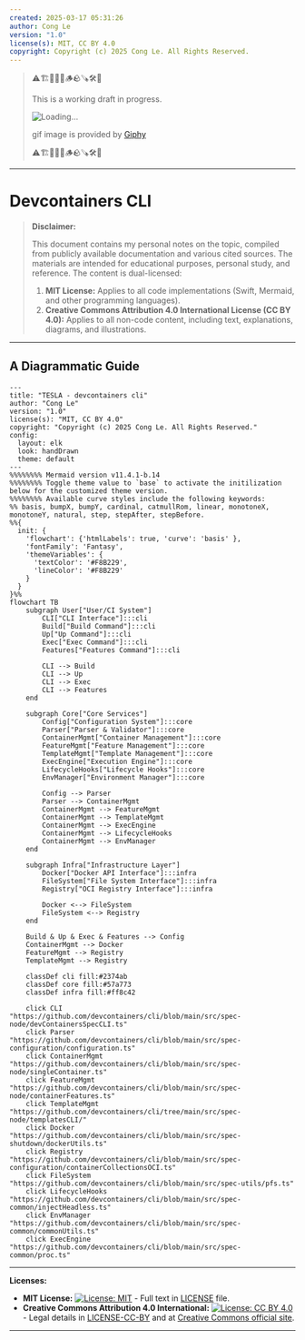 ```yaml
---
created: 2025-03-17 05:31:26
author: Cong Le
version: "1.0"
license(s): MIT, CC BY 4.0
copyright: Copyright (c) 2025 Cong Le. All Rights Reserved.
---
```



> ⚠️🏗️🚧🦺🧱🪵🪨🪚🛠️👷
> 
> This is a working draft in progress.
> 
> ![Loading...](https://media0.giphy.com/media/v1.Y2lkPTc5MGI3NjExY3NqemZ0cXN1N2RnaHV6MDJmNHF5aHIxdjJjZHJtc2x2emgzZXloaSZlcD12MV9pbnRlcm5hbF9naWZfYnlfaWQmY3Q9Zw/6AFldi5xJQYIo/giphy.gif)
> 
> gif image is provided by [Giphy](https://giphy.com)
> 
> ⚠️🏗️🚧🦺🧱🪵🪨🪚🛠️👷

----


# Devcontainers CLI
> **Disclaimer:**
>
> This document contains my personal notes on the topic,
> compiled from publicly available documentation and various cited sources.
> The materials are intended for educational purposes, personal study, and reference.
> The content is dual-licensed:
> 1. **MIT License:** Applies to all code implementations (Swift, Mermaid, and other programming languages).
> 2. **Creative Commons Attribution 4.0 International License (CC BY 4.0):** Applies to all non-code content, including text, explanations, diagrams, and illustrations.
---


## A Diagrammatic Guide 



```mermaid
---
title: "TESLA - devcontainers cli"
author: "Cong Le"
version: "1.0"
license(s): "MIT, CC BY 4.0"
copyright: "Copyright (c) 2025 Cong Le. All Rights Reserved."
config:
  layout: elk
  look: handDrawn
  theme: default
---
%%%%%%%% Mermaid version v11.4.1-b.14
%%%%%%%% Toggle theme value to `base` to activate the initilization below for the customized theme version.
%%%%%%%% Available curve styles include the following keywords:
%% basis, bumpX, bumpY, cardinal, catmullRom, linear, monotoneX, monotoneY, natural, step, stepAfter, stepBefore.
%%{
  init: {
    'flowchart': {'htmlLabels': true, 'curve': 'basis' },
    'fontFamily': 'Fantasy',
    'themeVariables': {
      'textColor': '#F8B229',
      'lineColor': '#F8B229'
    }
  }
}%%
flowchart TB
    subgraph User["User/CI System"]
        CLI["CLI Interface"]:::cli
        Build["Build Command"]:::cli
        Up["Up Command"]:::cli
        Exec["Exec Command"]:::cli
        Features["Features Command"]:::cli
        
        CLI --> Build
        CLI --> Up
        CLI --> Exec
        CLI --> Features
    end

    subgraph Core["Core Services"]
        Config["Configuration System"]:::core
        Parser["Parser & Validator"]:::core
        ContainerMgmt["Container Management"]:::core
        FeatureMgmt["Feature Management"]:::core
        TemplateMgmt["Template Management"]:::core
        ExecEngine["Execution Engine"]:::core
        LifecycleHooks["Lifecycle Hooks"]:::core
        EnvManager["Environment Manager"]:::core
        
        Config --> Parser
        Parser --> ContainerMgmt
        ContainerMgmt --> FeatureMgmt
        ContainerMgmt --> TemplateMgmt
        ContainerMgmt --> ExecEngine
        ContainerMgmt --> LifecycleHooks
        ContainerMgmt --> EnvManager
    end

    subgraph Infra["Infrastructure Layer"]
        Docker["Docker API Interface"]:::infra
        FileSystem["File System Interface"]:::infra
        Registry["OCI Registry Interface"]:::infra
        
        Docker <--> FileSystem
        FileSystem <--> Registry
    end

    Build & Up & Exec & Features --> Config
    ContainerMgmt --> Docker
    FeatureMgmt --> Registry
    TemplateMgmt --> Registry

    classDef cli fill:#2374ab
    classDef core fill:#57a773
    classDef infra fill:#ff8c42
    
    click CLI "https://github.com/devcontainers/cli/blob/main/src/spec-node/devContainersSpecCLI.ts"
    click Parser "https://github.com/devcontainers/cli/blob/main/src/spec-configuration/configuration.ts"
    click ContainerMgmt "https://github.com/devcontainers/cli/blob/main/src/spec-node/singleContainer.ts"
    click FeatureMgmt "https://github.com/devcontainers/cli/blob/main/src/spec-node/containerFeatures.ts"
    click TemplateMgmt "https://github.com/devcontainers/cli/tree/main/src/spec-node/templatesCLI/"
    click Docker "https://github.com/devcontainers/cli/blob/main/src/spec-shutdown/dockerUtils.ts"
    click Registry "https://github.com/devcontainers/cli/blob/main/src/spec-configuration/containerCollectionsOCI.ts"
    click FileSystem "https://github.com/devcontainers/cli/blob/main/src/spec-utils/pfs.ts"
    click LifecycleHooks "https://github.com/devcontainers/cli/blob/main/src/spec-common/injectHeadless.ts"
    click EnvManager "https://github.com/devcontainers/cli/blob/main/src/spec-common/commonUtils.ts"
    click ExecEngine "https://github.com/devcontainers/cli/blob/main/src/spec-common/proc.ts"

```





---
**Licenses:**

- **MIT License:**  [![License: MIT](https://img.shields.io/badge/License-MIT-yellow.svg)](LICENSE) - Full text in [LICENSE](LICENSE) file.
- **Creative Commons Attribution 4.0 International:** [![License: CC BY 4.0](https://licensebuttons.net/l/by/4.0/88x31.png)](LICENSE-CC-BY) - Legal details in [LICENSE-CC-BY](LICENSE-CC-BY) and at [Creative Commons official site](http://creativecommons.org/licenses/by/4.0/).

---
